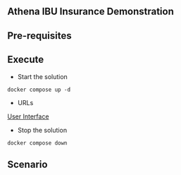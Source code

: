 ## Athena IBU Insurance Demonstration


## Pre-requisites


## Execute

* Start the solution
```
docker compose up -d
```
* URLs

[User Interface](http://localhost:3000)

* Stop the solution

```
docker compose down
```


## Scenario